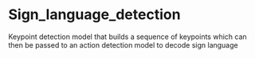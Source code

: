 # Sign_language_detection
Keypoint detection model that builds a sequence of keypoints which can then be passed to an action detection model to decode sign language
